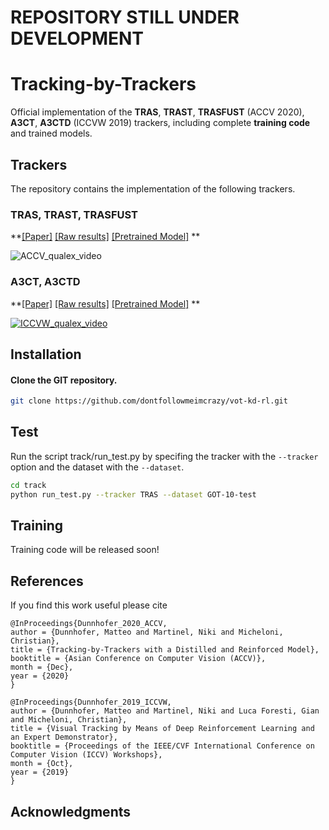 # REPOSITORY STILL UNDER DEVELOPMENT


# Tracking-by-Trackers
Official implementation of the **TRAS**, **TRAST**, **TRASFUST** (ACCV 2020), **A3CT**, **A3CTD** (ICCVW 2019) trackers, including complete **training code** and trained models.

## Trackers
The repository contains the implementation of the following trackers.  

### TRAS, TRAST, TRASFUST
**[[Paper]](https://arxiv.org/abs/2007.04108)  [[Raw results]]() [[Pretrained Model]]() **
    

![ACCV_qualex_video](https://youtu.be/uKtQgPk3nCU)

### A3CT, A3CTD
**[[Paper]](https://openaccess.thecvf.com/content_ICCVW_2019/html/VOT/Dunnhofer_Visual_Tracking_by_Means_of_Deep_Reinforcement_Learning_and_an_ICCVW_2019_paper.html)  [[Raw results]]()
  [[Pretrained Model]]() **
    
[![ICCVW_qualex_video](https://img.youtube.com/vi/jSGLafk4-G4/hqdefault.jpg)](https://youtu.be/jSGLafk4-G4)



## Installation

#### Clone the GIT repository.  
```bash
git clone https://github.com/dontfollowmeimcrazy/vot-kd-rl.git
```
   
## Test
Run the script track/run_test.py by specifing the tracker with the ```--tracker``` option and the dataset with the ```--dataset```.
```bash
cd track
python run_test.py --tracker TRAS --dataset GOT-10-test    
```  

## Training
Training code will be released soon!


## References
If you find this work useful please cite
```
@InProceedings{Dunnhofer_2020_ACCV,
author = {Dunnhofer, Matteo and Martinel, Niki and Micheloni, Christian},
title = {Tracking-by-Trackers with a Distilled and Reinforced Model},
booktitle = {Asian Conference on Computer Vision (ACCV)},
month = {Dec},
year = {2020}
}

@InProceedings{Dunnhofer_2019_ICCVW,
author = {Dunnhofer, Matteo and Martinel, Niki and Luca Foresti, Gian and Micheloni, Christian},
title = {Visual Tracking by Means of Deep Reinforcement Learning and an Expert Demonstrator},
booktitle = {Proceedings of the IEEE/CVF International Conference on Computer Vision (ICCV) Workshops},
month = {Oct},
year = {2019}
}   
``` 


## Acknowledgments 